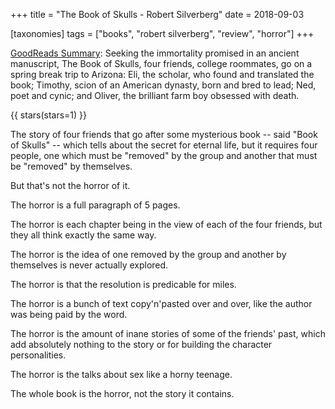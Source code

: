 +++
title = "The Book of Skulls - Robert Silverberg"
date = 2018-09-03

[taxonomies]
tags = ["books", "robert silverberg", "review", "horror"]
+++

[GoodReads Summary](https://www.goodreads.com/book/show/219107.The_Book_of_Skulls):
Seeking the immortality promised in an ancient manuscript, The Book of Skulls,
four friends, college roommates, go on a spring break trip to Arizona: Eli,
the scholar, who found and translated the book; Timothy, scion of an American
dynasty, born and bred to lead; Ned, poet and cynic; and Oliver, the brilliant
farm boy obsessed with death. 

<!-- more -->

{{ stars(stars=1) }}

The story of four friends that go after some mysterious book -- said "Book of
Skulls" -- which tells about the secret for eternal life, but it requires four
people, one which must be "removed" by the group and another that must be
"removed" by themselves.

But that's not the horror of it.

The horror is a full paragraph of 5 pages.

The horror is each chapter being in the view of each of the four friends, but
they all think exactly the same way.

The horror is the idea of one removed by the group and another by themselves
is never actually explored.

The horror is that the resolution is predicable for miles.

The horror is a bunch of text copy'n'pasted over and over, like the author was
being paid by the word.

The horror is the amount of inane stories of some of the friends' past, which
add absolutely nothing to the story or for building the character
personalities.

The horror is the talks about sex like a horny teenage.

The whole book is the horror, not the story it contains.
